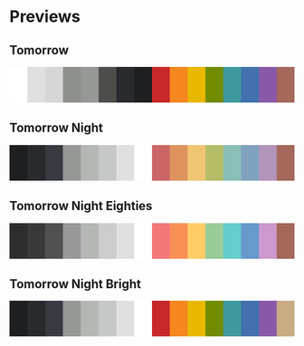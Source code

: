 # Previews

## Tomorrow

![tomorrow scheme preview](./png/tomorrow.png)


## Tomorrow Night

![tomorrow-night scheme preview](./png/tomorrow-night.png)


## Tomorrow Night Eighties

![tomorrow-night-eighties scheme preview](./png/tomorrow-night-eighties.png)


## Tomorrow Night Bright

![tomorrow-night-bright scheme preview](./png/tomorrow-night-bright.png)
